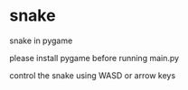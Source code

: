 # snake

snake in pygame

please install pygame before running main.py

control the snake using WASD or arrow keys